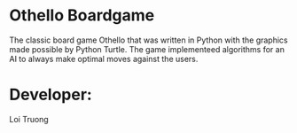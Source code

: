# Othello Boardgame

The classic board game Othello that was written in Python with the graphics made possible by Python Turtle. The game implementeed algorithms for an AI to always make optimal moves against the users.

# Developer:
Loi Truong
